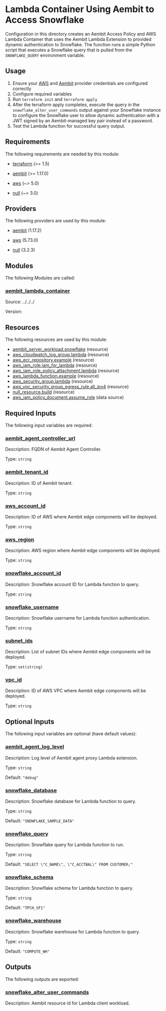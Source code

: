 # Lambda Container Using Aembit to Access Snowflake
Configuration in this directory creates an Aembit Access Policy and AWS Lambda Container that uses the Aembit Lambda Extension to provided dynamic authentication to Snowflake.  The function runs a simple Python script that executes a Snowflake query that is pulled from the `SNOWFLAKE_QUERY` environment variable.  

## Usage
1. Ensure your [AWS](https://registry.terraform.io/providers/hashicorp/aws/latest/docs#authentication-and-configuration) and [Aembit](https://registry.terraform.io/providers/Aembit/aembit/latest/docs) provider credentials are configured correctly
2. Configure required variables
3. Run `terraform init` and `terraform apply`
4. After the terraform apply completes, execute the query in the `snowflake_alter_user_commands` output against your Snowflake instance to configure the Snowflake user to allow dynamic authentication with a JWT signed by an Aembit-managed key pair instead of a password.
5. Test the Lambda function for successful query output.

<!-- BEGIN_TF_DOCS -->
## Requirements

The following requirements are needed by this module:

- <a name="requirement_terraform"></a> [terraform](#requirement\_terraform) (>= 1.5)

- <a name="requirement_aembit"></a> [aembit](#requirement\_aembit) (>= 1.17.0)

- <a name="requirement_aws"></a> [aws](#requirement\_aws) (~> 5.0)

- <a name="requirement_null"></a> [null](#requirement\_null) (~> 3.0)

## Providers

The following providers are used by this module:

- <a name="provider_aembit"></a> [aembit](#provider\_aembit) (1.17.2)

- <a name="provider_aws"></a> [aws](#provider\_aws) (5.73.0)

- <a name="provider_null"></a> [null](#provider\_null) (3.2.3)

## Modules

The following Modules are called:

### <a name="module_aembit_lambda_container"></a> [aembit\_lambda\_container](#module\_aembit\_lambda\_container)

Source: ../../../

Version:

## Resources

The following resources are used by this module:

- [aembit_server_workload.snowflake](https://registry.terraform.io/providers/aembit/aembit/latest/docs/resources/server_workload) (resource)
- [aws_cloudwatch_log_group.lambda](https://registry.terraform.io/providers/hashicorp/aws/latest/docs/resources/cloudwatch_log_group) (resource)
- [aws_ecr_repository.example](https://registry.terraform.io/providers/hashicorp/aws/latest/docs/resources/ecr_repository) (resource)
- [aws_iam_role.iam_for_lambda](https://registry.terraform.io/providers/hashicorp/aws/latest/docs/resources/iam_role) (resource)
- [aws_iam_role_policy_attachment.lambda](https://registry.terraform.io/providers/hashicorp/aws/latest/docs/resources/iam_role_policy_attachment) (resource)
- [aws_lambda_function.example](https://registry.terraform.io/providers/hashicorp/aws/latest/docs/resources/lambda_function) (resource)
- [aws_security_group.lambda](https://registry.terraform.io/providers/hashicorp/aws/latest/docs/resources/security_group) (resource)
- [aws_vpc_security_group_egress_rule.all_ipv4](https://registry.terraform.io/providers/hashicorp/aws/latest/docs/resources/vpc_security_group_egress_rule) (resource)
- [null_resource.build](https://registry.terraform.io/providers/hashicorp/null/latest/docs/resources/resource) (resource)
- [aws_iam_policy_document.assume_role](https://registry.terraform.io/providers/hashicorp/aws/latest/docs/data-sources/iam_policy_document) (data source)

## Required Inputs

The following input variables are required:

### <a name="input_aembit_agent_controller_url"></a> [aembit\_agent\_controller\_url](#input\_aembit\_agent\_controller\_url)

Description: FQDN of Aembit Agent Controller.

Type: `string`

### <a name="input_aembit_tenant_id"></a> [aembit\_tenant\_id](#input\_aembit\_tenant\_id)

Description: ID of Aembit tenant.

Type: `string`

### <a name="input_aws_account_id"></a> [aws\_account\_id](#input\_aws\_account\_id)

Description: ID of AWS where Aembit edge components will be deployed.

Type: `string`

### <a name="input_aws_region"></a> [aws\_region](#input\_aws\_region)

Description: AWS region where Aembit edge components will be deployed.

Type: `string`

### <a name="input_snowflake_account_id"></a> [snowflake\_account\_id](#input\_snowflake\_account\_id)

Description: Snowflake account ID for Lambda function to query.

Type: `string`

### <a name="input_snowflake_username"></a> [snowflake\_username](#input\_snowflake\_username)

Description: Snowflake username for Lambda function authentication.

Type: `string`

### <a name="input_subnet_ids"></a> [subnet\_ids](#input\_subnet\_ids)

Description: List of subnet IDs where Aembit edge components will be deployed.

Type: `set(string)`

### <a name="input_vpc_id"></a> [vpc\_id](#input\_vpc\_id)

Description: ID of AWS VPC where Aembit edge components will be deployed.

Type: `string`

## Optional Inputs

The following input variables are optional (have default values):

### <a name="input_aembit_agent_log_level"></a> [aembit\_agent\_log\_level](#input\_aembit\_agent\_log\_level)

Description: Log level of Aembit agent proxy Lambda extension.

Type: `string`

Default: `"debug"`

### <a name="input_snowflake_database"></a> [snowflake\_database](#input\_snowflake\_database)

Description: Snowflake database for Lambda function to query.

Type: `string`

Default: `"SNOWFLAKE_SAMPLE_DATA"`

### <a name="input_snowflake_query"></a> [snowflake\_query](#input\_snowflake\_query)

Description: Snowflake query for Lambda function to run.

Type: `string`

Default: `"SELECT \"C_NAME\", \"C_ACCTBAL\" FROM CUSTOMER;"`

### <a name="input_snowflake_schema"></a> [snowflake\_schema](#input\_snowflake\_schema)

Description: Snowflake schema for Lambda function to query.

Type: `string`

Default: `"TPCH_SF1"`

### <a name="input_snowflake_warehouse"></a> [snowflake\_warehouse](#input\_snowflake\_warehouse)

Description: Snowflake warehouse for Lambda function to query.

Type: `string`

Default: `"COMPUTE_WH"`

## Outputs

The following outputs are exported:

### <a name="output_snowflake_alter_user_commands"></a> [snowflake\_alter\_user\_commands](#output\_snowflake\_alter\_user\_commands)

Description: Aembit resource id for Lambda client workload.
<!-- END_TF_DOCS -->